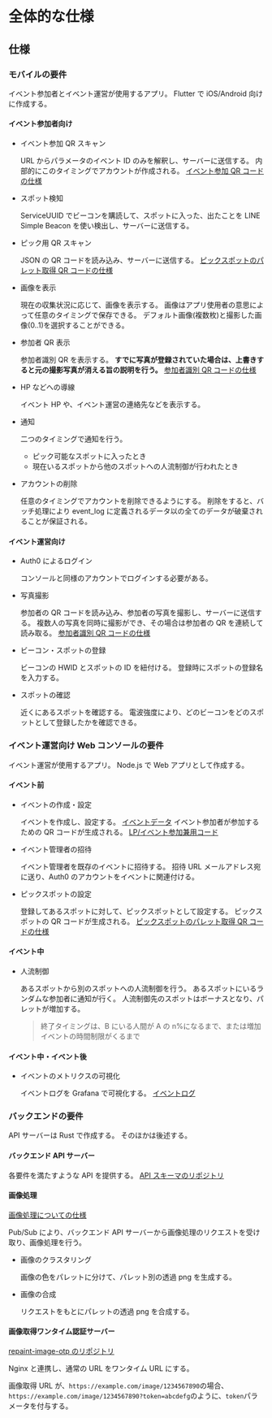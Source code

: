 # 全体的な仕様

## 仕様

### モバイルの要件

イベント参加者とイベント運営が使用するアプリ。
Flutter で iOS/Android 向けに作成する。

#### イベント参加者向け

- イベント参加 QR スキャン

  URL からパラメータのイベント ID のみを解釈し、サーバーに送信する。
  内部的にこのタイミングでアカウントが作成される。
  [イベント参加 QR コードの仕様](../system/data.md#LP/イベント参加兼用コード)

- スポット検知

  ServiceUUID でビーコンを購読して、スポットに入った、出たことを LINE Simple Beacon を使い検出し、サーバーに送信する。

- ピック用 QR スキャン

  JSON の QR コードを読み込み、サーバーに送信する。
  [ピックスポットのパレット取得 QR コードの仕様](../system/data.md#ピックスポットのパレット取得コード)

- 画像を表示

  現在の収集状況に応じて、画像を表示する。
  画像はアプリ使用者の意思によって任意のタイミングで保存できる。
  デフォルト画像(複数枚)と撮影した画像(0..1)を選択することができる。

- 参加者 QR 表示

  参加者識別 QR を表示する。
  **すでに写真が登録されていた場合は、上書きすると元の撮影写真が消える旨の説明を行う。**
  [参加者識別 QR コードの仕様](../system/data.md#参加者識別コード)

- HP などへの導線

  イベント HP や、イベント運営の連絡先などを表示する。

- 通知

  二つのタイミングで通知を行う。

  - ピック可能なスポットに入ったとき
  - 現在いるスポットから他のスポットへの人流制御が行われたとき

- アカウントの削除

  任意のタイミングでアカウントを削除できるようにする。
  削除をすると、バッチ処理により event_log に定義されるデータ以の全てのデータが破棄されることが保証される。

#### イベント運営向け

- Auth0 によるログイン

  コンソールと同様のアカウントでログインする必要がある。

- 写真撮影

  参加者の QR コードを読み込み、参加者の写真を撮影し、サーバーに送信する。
  複数人の写真を同時に撮影ができ、その場合は参加者の QR を連続して読み取る。
  [参加者識別 QR コードの仕様](../system/data.md#参加者識別コード)

- ビーコン・スポットの登録

  ビーコンの HWID とスポットの ID を紐付ける。
  登録時にスポットの登録名を入力する。

- スポットの確認

  近くにあるスポットを確認する。
  電波強度により、どのビーコンをどのスポットとして登録したかを確認できる。

### イベント運営向け Web コンソールの要件

イベント運営が使用するアプリ。
Node.js で Web アプリとして作成する。

#### イベント前

- イベントの作成・設定

  イベントを作成し、設定する。
  [イベントデータ](../system/data.md#イベントデータ)
  イベント参加者が参加するための QR コードが生成される。
  [LP/イベント参加兼用コード](../system/data.md#LP/イベント参加兼用コード)

- イベント管理者の招待

  イベント管理者を既存のイベントに招待する。
  招待 URL メールアドレス宛に送り、Auth0 のアカウントをイベントに関連付ける。

- ピックスポットの設定

  登録してあるスポットに対して、ピックスポットとして設定する。
  ピックスポットの QR コードが生成される。
  [ピックスポットのパレット取得 QR コードの仕様](../system/data.md#ピックスポットのパレット取得コード)

#### イベント中

- 人流制御

  あるスポットから別のスポットへの人流制御を行う。
  あるスポットにいるランダムな参加者に通知が行く。
  人流制御先のスポットはボーナスとなり、パレットが増加する。

  > 終了タイミングは、B にいる人間が A の n%になるまで、または増加イベントの時間制限がくるまで

#### イベント中・イベント後

- イベントのメトリクスの可視化

  イベントログを Grafana で可視化する。
  [イベントログ](../system/data.md#イベントログ)

### バックエンドの要件

API サーバーは Rust で作成する。
そのほかは後述する。

#### バックエンド API サーバー

各要件を満たすような API を提供する。
[API スキーマのリポジトリ](https://github.com/after-school-garbage-squad/repaint-schema)

#### 画像処理

[画像処理についての仕様](../system/logic/image.md)

Pub/Sub により、バックエンド API サーバーから画像処理のリクエストを受け取り、画像処理を行う。

- 画像のクラスタリング

  画像の色をパレットに分けて、パレット別の透過 png を生成する。

- 画像の合成

  リクエストをもとにパレットの透過 png を合成する。

#### 画像取得ワンタイム認証サーバー

[repaint-image-otp のリポジトリ](https://github.com/after-school-garbage-squad/repaint-image-otp)

Nginx と連携し、通常の URL をワンタイム URL にする。

画像取得 URL が、`https://example.com/image/1234567890`の場合、`https://example.com/image/1234567890?token=abcdefg`のように、`token`パラメータを付与する。
